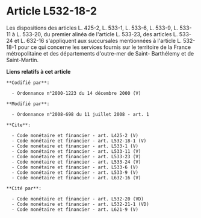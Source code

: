 # Article L532-18-2

Les dispositions des articles L. 425-2, L. 533-1, L. 533-6, L. 533-9, L. 533-11 à L. 533-20, du premier alinéa de l'article
L. 533-23, des articles L. 533-24 et L. 632-16 s'appliquent aux succursales mentionnées à l'article L. 532-18-1 pour ce qui
concerne les services fournis sur le territoire de la France métropolitaine et des départements d'outre-mer de Saint-
Barthélemy et de Saint-Martin.

**Liens relatifs à cet article**

	**Codifié par**:

	  - Ordonnance n°2000-1223 du 14 décembre 2000 (V)

	**Modifié par**:

	  - Ordonnance n°2008-698 du 11 juillet 2008 - art. 1

	**Cite**:

	  - Code monétaire et financier - art. L425-2 (V)
	  - Code monétaire et financier - art. L532-18-1 (V)
	  - Code monétaire et financier - art. L533-1 (V)
	  - Code monétaire et financier - art. L533-11 (V)
	  - Code monétaire et financier - art. L533-23 (V)
	  - Code monétaire et financier - art. L533-24 (V)
	  - Code monétaire et financier - art. L533-6 (V)
	  - Code monétaire et financier - art. L533-9 (V)
	  - Code monétaire et financier - art. L632-16 (V)

	**Cité par**:

	  - Code monétaire et financier - art. L532-20 (VD)
	  - Code monétaire et financier - art. L532-21-1 (VD)
	  - Code monétaire et financier - art. L621-9 (V)
